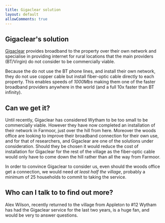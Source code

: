 ```yaml
---
title: Gigaclear solution
layout: default
allowComments: true
---
```


## Gigaclear's solution

[Gigaclear](www.gigaclear.com) provides broadband to the property over their own network and
specialise in providing internet for rural locations that the main providers (BT/Virgin) do not
consider to be commercially viable.

Because the do not use the BT phone lines, and install their own network, they do not use copper
cable but install fiber-optic cable directly to each property. This enables speeds of *1000Mbs*
making them one of the faster broadband providers anywhere in the world (and a full 10x faster
than BT infinity).

## Can we get it?

Until recently, Gigaclear has considered Wytham to be too small to be commercially viable. However
they have now completed an installation of their network in Farmoor, just over the hill from here.
Moreover the woods office are looking to improve their broadband connection for their own use, and
for that of researchers, and Gigaclear are one of the solutions under consideration. Should they be
chosen it would reduce the cost of installation for Gigaclear for the rest of the village as the
fiber-optic cable would only have to come down the hill rather than all the way from Farmoor.

In order to convince Gigaclear to consider us, even should the woods office get a connection, we
would need *at least half the village*, probably a minimum of 25 households to commit to taking the
service.

## Who can I talk to to find out more?

Alex Wilson, recently returned to the village from Appleton to #12 Wytham has had the Gigaclear
service for the last two years, is a huge fan, and would be very to answer questions.
